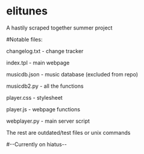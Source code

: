 # elitunes
A hastily scraped together summer project

#Notable files:

changelog.txt - change tracker

index.tpl - main webpage

musicdb.json - music database (excluded from repo)

musicdb2.py - all the functions

player.css - stylesheet

player.js - webpage functions

webplayer.py - main server script

The rest are outdated/test files or unix commands

#--Currently on hiatus--
